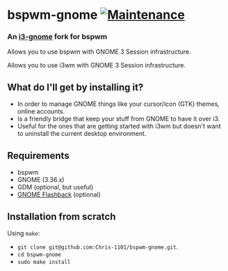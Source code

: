 # bspwm-gnome [![Maintenance](https://img.shields.io/maintenance/no/2020.svg)]()
### An [i3-gnome](https://github.com/i3-gnome/i3-gnome) fork for bspwm

Allows you to use bspwm with GNOME 3 Session infrastructure.

Allows you to use i3wm with GNOME 3 Session infrastructure.

## What do I'll get by installing it?
- In order to manage GNOME things like your cursor/icon (GTK) themes, online accounts.
- Is a friendly bridge that keep your stuff from GNOME to have it over i3.
- Useful for the ones that are getting started with i3wm but doesn't want to uninstall the current desktop environment.

## Requirements
* bspwm
* GNOME (3.36.x)
* GDM (optional, but useful)
* [GNOME Flashback](https://github.com/i3-gnome/i3-gnome/wiki/Tips-&-Tricks#gnome-flashback) (optional)

## Installation from scratch
Using `make`:
* `git clone git@github.com:Chris-1101/bspwm-gnome.git`.
* `cd bspwm-gnome`
* `sudo make install`
